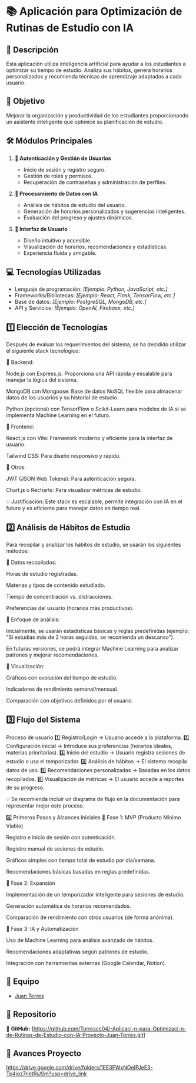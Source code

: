 # 📚 Aplicación para Optimización de Rutinas de Estudio con IA  

## 🚀 Descripción  
Esta aplicación utiliza inteligencia artificial para ayudar a los estudiantes a optimizar su tiempo de estudio. Analiza sus hábitos, genera horarios personalizados y recomienda técnicas de aprendizaje adaptadas a cada usuario.  

## 🎯 Objetivo  
Mejorar la organización y productividad de los estudiantes proporcionando un asistente inteligente que optimice su planificación de estudio.  

## 🛠️ Módulos Principales  
1. **🔐 Autenticación y Gestión de Usuarios**  
   - Inicio de sesión y registro seguro.  
   - Gestión de roles y permisos.  
   - Recuperación de contraseñas y administración de perfiles.  

2. **🤖 Procesamiento de Datos con IA**  
   - Análisis de hábitos de estudio del usuario.  
   - Generación de horarios personalizados y sugerencias inteligentes.  
   - Evaluación del progreso y ajustes dinámicos.  

3. **🎨 Interfaz de Usuario**  
   - Diseño intuitivo y accesible.  
   - Visualización de horarios, recomendaciones y estadísticas.  
   - Experiencia fluida y amigable.

## 💻 Tecnologías Utilizadas  
- Lenguaje de programación: *[Ejemplo: Python, JavaScript, etc.]*  
- Frameworks/Bibliotecas: *[Ejemplo: React, Flask, TensorFlow, etc.]*  
- Base de datos: *[Ejemplo: PostgreSQL, MongoDB, etc.]*  
- API y Servicios: *[Ejemplo: OpenAI, Firebase, etc.]*  

## 1️⃣ Elección de Tecnologías
Después de evaluar los requerimientos del sistema, se ha decidido utilizar el siguiente stack tecnológico:

🔹 Backend:

Node.js con Express.js: Proporciona una API rápida y escalable para manejar la lógica del sistema.

MongoDB con Mongoose: Base de datos NoSQL flexible para almacenar datos de los usuarios y su historial de estudio.

Python (opcional) con TensorFlow o Scikit-Learn para modelos de IA si se implementa Machine Learning en el futuro.

🔹 Frontend:

React.js con Vite: Framework moderno y eficiente para la interfaz de usuario.

Tailwind CSS: Para diseño responsivo y rápido.

🔹 Otros:

JWT (JSON Web Tokens): Para autenticación segura.

Chart.js o Recharts: Para visualizar métricas de estudio.

💡 Justificación: Este stack es escalable, permite integración con IA en el futuro y es eficiente para manejar datos en tiempo real.

## 2️⃣ Análisis de Hábitos de Estudio
Para recopilar y analizar los hábitos de estudio, se usarán los siguientes métodos:

🔹 Datos recopilados:

Horas de estudio registradas.

Materias y tipos de contenido estudiado.

Tiempo de concentración vs. distracciones.

Preferencias del usuario (horarios más productivos).

🔹 Enfoque de análisis:

Inicialmente, se usarán estadísticas básicas y reglas predefinidas (ejemplo: "Si estudias más de 2 horas seguidas, se recomienda un descanso").

En futuras versiones, se podrá integrar Machine Learning para analizar patrones y mejorar recomendaciones.

🔹 Visualización:

Gráficos con evolución del tiempo de estudio.

Indicadores de rendimiento semanal/mensual.

Comparación con objetivos definidos por el usuario.

## 3️⃣ Flujo del Sistema
Proceso de usuario
1️⃣ Registro/Login → Usuario accede a la plataforma.
2️⃣ Configuración inicial → Introduce sus preferencias (horarios ideales, materias prioritarias).
3️⃣ Inicio del estudio → Usuario registra sesiones de estudio o usa el temporizador.
4️⃣ Análisis de hábitos → El sistema recopila datos de uso.
5️⃣ Recomendaciones personalizadas → Basadas en los datos recopilados.
6️⃣ Visualización de métricas → El usuario accede a reportes de su progreso.

💡 Se recomienda incluir un diagrama de flujo en la documentación para representar mejor este proceso.

4️⃣ Primeros Pasos y Alcances Iniciales
🔹 Fase 1: MVP (Producto Mínimo Viable)

Registro e inicio de sesión con autenticación.

Registro manual de sesiones de estudio.

Gráficos simples con tiempo total de estudio por día/semana.

Recomendaciones básicas basadas en reglas predefinidas.

🔹 Fase 2: Expansión

Implementación de un temporizador inteligente para sesiones de estudio.

Generación automática de horarios recomendados.

Comparación de rendimiento con otros usuarios (de forma anónima).

🔹 Fase 3: IA y Automatización

Uso de Machine Learning para análisis avanzado de hábitos.

Recomendaciones adaptativas según patrones de estudio.

Integración con herramientas externas (Google Calendar, Notion).


## 👥 Equipo  
- [Juan Torres](https://github.com/Torrescc04) 

## 📂 Repositorio  
🔗 **GitHub:** [https://github.com/Torrescc04/-Aplicaci-n-para-Optimizaci-n-de-Rutinas-de-Estudio-con-IA-Proyecto-Juan-Torres.git]  

## 📂 Avances Proyecto 
https://drive.google.com/drive/folders/1EE3FWxNOeIPJeE3-Tp4ioz7rietRiJSm?usp=drive_link
